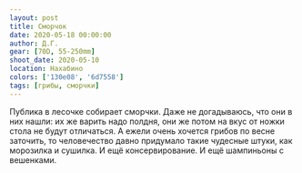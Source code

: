 ```yaml
---
layout: post
title: Сморчок
date: 2020-05-18 00:00:00
author: Д.Г.
gear: [70D, 55-250mm]
shoot_date: 2020-05-10
location: Нахабино
colors: ['130e08', '6d7558']
tags: [грибы, сморчки]
---
```

Публика в лесочке собирает сморчки. Даже не догадываюсь, что они в них нашли: их же варить надо полдня, они же потом на вкус от ножки стола не будут отличаться. А ежели очень хочется грибов по весне заточить, то человечество давно придумало такие чудесные штуки, как морозилка и сушилка. И ещё консервирование. И ещё шампиньоны с вешенками.
